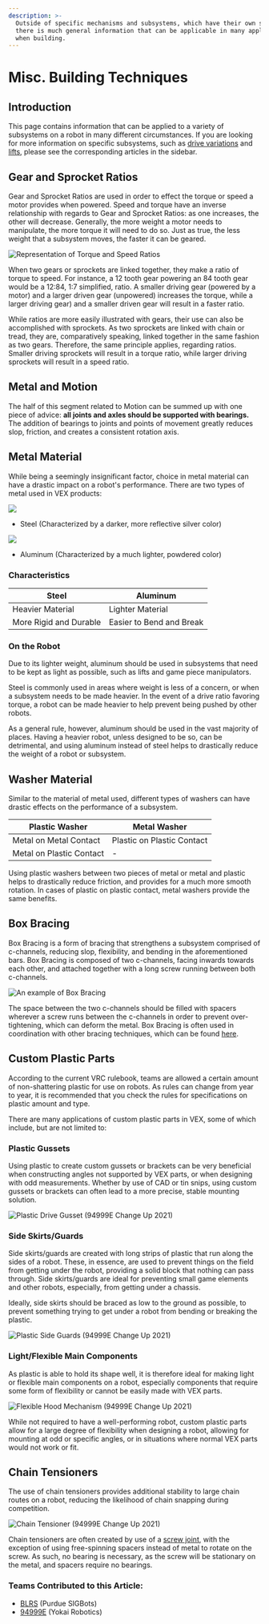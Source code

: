 ```yaml
---
description: >-
  Outside of specific mechanisms and subsystems, which have their own section,
  there is much general information that can be applicable in many applications
  when building.
---
```


# Misc. Building Techniques

## Introduction

This page contains information that can be applied to a variety of subsystems on a robot in many different circumstances. If you are looking for more information on specific subsystems, such as [drive variations](vex-drivetrains/) and [lifts](lifts/), please see the corresponding articles in the sidebar.

## Gear and Sprocket Ratios

Gear and Sprocket Ratios are used in order to effect the torque or speed a motor provides when powered. Speed and torque have an inverse relationship with regards to Gear and Sprocket Ratios: as one increases, the other will decrease. Generally, the more weight a motor needs to manipulate, the more torque it will need to do so. Just as true, the less weight that a subsystem moves, the faster it can be geared.

![Representation of Torque and Speed Ratios](../.gitbook/assets/Ratio2.png)

When two gears or sprockets are linked together, they make a ratio of torque to speed. For instance, a 12 tooth gear powering an 84 tooth gear would be a 12:84, 1:7 simplified, ratio. A smaller driving gear (powered by a motor) and a larger driven gear (unpowered) increases the torque, while a larger driving gear) and a smaller driven gear will result in a faster ratio.

While ratios are more easily illustrated with gears, their use can also be accomplished with sprockets. As two sprockets are linked with chain or tread, they are, comparatively speaking, linked together in the same fashion as two gears. Therefore, the same principle applies, regarding ratios. Smaller driving sprockets will result in a torque ratio, while larger driving sprockets will result in a speed ratio.

## Metal and Motion

The half of this segment related to Motion can be summed up with one piece of advice: **all joints and axles should be supported with bearings.** The addition of bearings to joints and points of movement greatly reduces slop, friction, and creates a consistent rotation axis.

## Metal Material

While being a seemingly insignificant factor, choice in metal material can have a drastic impact on a robot's performance. There are two types of metal used in VEX products:

![](../.gitbook/assets/steel.jpg)

* Steel (Characterized by a darker, more reflective silver color)

![](../.gitbook/assets/alum.jpg)

* Aluminum (Characterized by a much lighter, powdered color)

### Characteristics

| Steel                  | Aluminum                 |
| ---------------------- | ------------------------ |
| Heavier Material       | Lighter Material         |
| More Rigid and Durable | Easier to Bend and Break |

### On the Robot

Due to its lighter weight, aluminum should be used in subsystems that need to be kept as light as possible, such as lifts and game piece manipulators.&#x20;

Steel is commonly used in areas where weight is less of a concern, or when a subsystem needs to be made heavier. In the event of a drive ratio favoring torque, a robot can be made heavier to help prevent being pushed by other robots.

As a general rule, however, aluminum should be used in the vast majority of places. Having a heavier robot, unless designed to be so, can be detrimental, and using aluminum instead of steel helps to drastically reduce the weight of a robot or subsystem.

## Washer Material

Similar to the material of metal used, different types of washers can have drastic effects on the performance of a subsystem.

| **Plastic Washer**       | **Metal Washer**           |
| ------------------------ | -------------------------- |
| Metal on Metal Contact   | Plastic on Plastic Contact |
| Metal on Plastic Contact | -                          |

Using plastic washers between two pieces of metal or metal and plastic helps to drastically reduce friction, and provides for a much more smooth rotation. In cases of plastic on plastic contact, metal washers provide the same benefits.

## Box Bracing

Box Bracing is a form of bracing that strengthens a subsystem comprised of c-channels, reducing slop, flexibility, and bending in the aforementioned bars. Box Bracing is composed of two c-channels, facing inwards towards each other, and attached together with a long screw running between both c-channels.

![An example of Box Bracing](<../.gitbook/assets/Boxed C-Channel.PNG>)

The space between the two c-channels should be filled with spacers wherever a screw runs between the c-channels in order to prevent over-tightening, which can deform the metal. Box Bracing is often used in coordination with other bracing techniques, which can be found [here](lifts/best-practices.md).

## Custom Plastic Parts

According to the current VRC rulebook, teams are allowed a certain amount of non-shattering plastic for use on robots. As rules can change from year to year, it is recommended that you check the rules for specifications on plastic amount and type.

There are many applications of custom plastic parts in VEX, some of which include, but are not limited to:



### Plastic Gussets

Using plastic to create custom gussets or brackets can be very beneficial when constructing angles not supported by VEX parts, or when designing with odd measurements. Whether by use of CAD or tin snips, using custom gussets or brackets can often lead to a more precise, stable mounting solution.

![Plastic Drive Gusset (94999E Change Up 2021)](../.gitbook/assets/Plastic2.jpg)

### Side Skirts/Guards

Side skirts/guards are created with long strips of plastic that run along the sides of a robot. These, in essence, are used to prevent things on the field from getting under the robot, providing a solid block that nothing can pass through. Side skirts/guards are ideal for preventing small game elements and other robots, especially, from getting under a chassis.&#x20;

Ideally, side skirts should be braced as low to the ground as possible, to prevent something trying to get under a robot from bending or breaking the plastic.

![Plastic Side Guards (94999E Change Up 2021)](../.gitbook/assets/Plastic3.jpg)

### Light/Flexible Main Components

As plastic is able to hold its shape well, it is therefore ideal for making light or flexible main components on a robot, especially components that require some form of flexibility or cannot be easily made with VEX parts.

![Flexible Hood Mechanism (94999E Change Up 2021)](../.gitbook/assets/Plastic4.jpg)

While not required to have a well-performing robot, custom plastic parts allow for a large degree of flexibility when designing a robot, allowing for mounting at odd or specific angles, or in situations where normal VEX parts would not work or fit.&#x20;

## Chain Tensioners

The use of chain tensioners provides additional stability to large chain routes on a robot, reducing the likelihood of chain snapping during competition.&#x20;

![Chain Tensioner (94999E Change Up 2021)](../.gitbook/assets/Chain.jpg)

Chain tensioners are often created by use of a [screw joint](vex-joints.md#single-bearing-screw-joint), with the exception of using free-spinning spacers instead of metal to rotate on the screw. As such, no bearing is necessary, as the screw will be stationary on the metal, and spacers require no bearings.



### Teams Contributed to this Article:

* [BLRS](https://purduesigbots.com/) (Purdue SIGBots)
* [94999E](https://www.youtube.com/channel/UCp1jTU7WF3PEVukDW3qOGpA) (Yokai Robotics)
